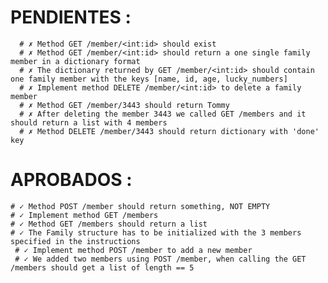  
 # PENDIENTES :

      # ✗ Method GET /member/<int:id> should exist
      # ✗ Method GET /member/<int:id> should return a one single family member in a dictionary format
      # ✗ The dictionary returned by GET /member/<int:id> should contain one family member with the keys [name, id, age, lucky_numbers]
      # ✗ Implement method DELETE /member/<int:id> to delete a family member
      # ✗ Method GET /member/3443 should return Tommy
      # ✗ After deleting the member 3443 we called GET /members and it should return a list with 4 members
      # ✗ Method DELETE /member/3443 should return dictionary with 'done' key



 # APROBADOS : 
    # ✓ Method POST /member should return something, NOT EMPTY
    # ✓ Implement method GET /members
    # ✓ Method GET /members should return a list  
    # ✓ The Family structure has to be initialized with the 3 members specified in the instructions
     # ✓ Implement method POST /member to add a new member
     # ✓ We added two members using POST /member, when calling the GET /members should get a list of length == 5